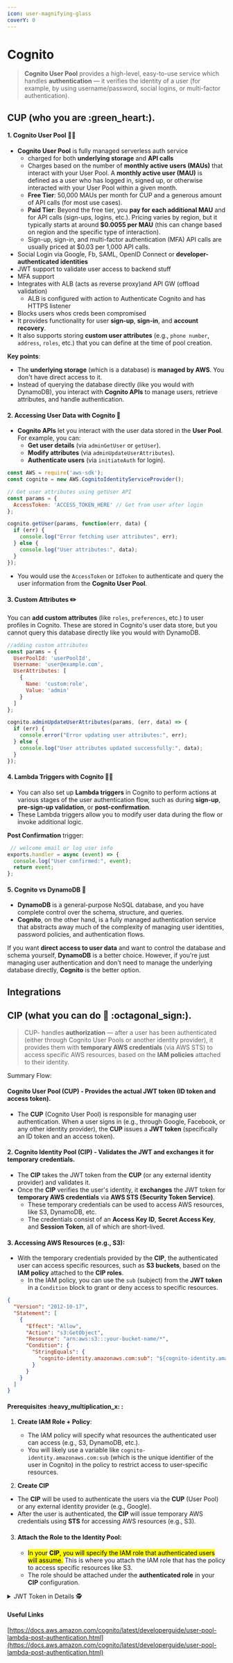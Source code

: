 ```yaml
---
icon: user-magnifying-glass
coverY: 0
---
```


# Cognito

> **Cognito User Pool** provides a high-level, easy-to-use service which handles **authentication** — it verifies the identity of a user (for example, by using username/password, social logins, or multi-factor authentication).

## CUP (who you are :green\_heart:).

#### 1. **Cognito User Pool** 🏊‍♂️

* **Cognito User Pool** is fully managed serverless auth service
  * charged for both **underlying storage** and **API calls**
  * Charges based on the number of **monthly active users (MAUs)** that interact with your User Pool. A **monthly active user (MAU)** is defined as a user who has logged in, signed up, or otherwise interacted with your User Pool within a given month.
  * **Free Tier**: 50,000 MAUs per month for CUP  and a generous amount of API calls (for most use cases).
  * **Paid Tier**: Beyond the free tier, you **pay for each additional MAU** and for API calls (sign-ups, logins, etc.). Pricing varies by region, but it typically starts at around **$0.0055 per MAU** (this can change based on region and the specific type of interaction).&#x20;
  * Sign-up, sign-in, and multi-factor authentication (MFA) API calls are usually priced at $0.03 per 1,000 API calls.
* Social Login via Google, Fb, SAML, OpenID Connect or **developer-authenticated identities**
* JWT support to validate user access to backend stuff
* MFA support
* Integrates with ALB (acts as reverse proxy)and API GW (offload validation)
  * ALB is configured with action to Authenticate Cognito and has HTTPS listener
* Blocks users whos creds been compromised
* It provides functionality for user **sign-up**, **sign-in**, and **account recovery**.
* It also supports storing **custom user attributes** (e.g., `phone number`, `address`, `roles`, etc.) that you can define at the time of pool creation.

**Key points**:

* The **underlying storage** (which is a database) is **managed by AWS**. You don't have direct access to it.
* Instead of querying the database directly (like you would with DynamoDB), you interact with **Cognito APIs** to manage users, retrieve attributes, and handle authentication.

#### 2. **Accessing User Data with Cognito** 🔑

* **Cognito APIs** let you interact with the user data stored in the **User Pool**. For example, you can:
  * **Get user details** (via `adminGetUser` or `getUser`).
  * **Modify attributes** (via `adminUpdateUserAttributes`).
  * **Authenticate users** (via `initiateAuth` for login).

```javascript
const AWS = require('aws-sdk');
const cognito = new AWS.CognitoIdentityServiceProvider();

// Get user attributes using getUser API
const params = {
  AccessToken: 'ACCESS_TOKEN_HERE' // Get from user after login
};

cognito.getUser(params, function(err, data) {
  if (err) {
    console.log("Error fetching user attributes", err);
  } else {
    console.log("User attributes:", data);
  }
});
```

* You would use the `AccessToken` or `IdToken` to authenticate and query the user information from the **Cognito User Pool**.

#### 3. **Custom Attributes** ✏️

You can **add custom attributes** (like `roles`, `preferences`, etc.) to user profiles in Cognito. These are stored in Cognito's user data store, but you cannot query this database directly like you would with DynamoDB.

```javascript
//adding custom attributes
const params = {
  UserPoolId: 'userPoolId',
  Username: 'user@example.com',
  UserAttributes: [
    {
      Name: 'custom:role',
      Value: 'admin'
    }
  ]
};

cognito.adminUpdateUserAttributes(params, (err, data) => {
  if (err) {
    console.error("Error updating user attributes:", err);
  } else {
    console.log("User attributes updated successfully:", data);
  }
});
```

#### 4. **Lambda Triggers with Cognito** 🧑‍💻

* You can also set up **Lambda triggers** in Cognito to perform actions at various stages of the user authentication flow, such as during **sign-up**, **pre-sign-up validation**, or **post-confirmation**.
* These Lambda triggers allow you to modify user data during the flow or invoke additional logic.

**Post Confirmation** trigger:

```javascript
 // welcome email or log user info
exports.handler = async (event) => {
  console.log("User confirmed:", event);
  return event;
};
```

#### 5. **Cognito vs DynamoDB** 🤔

* **DynamoDB** is a general-purpose NoSQL database, and you have complete control over the schema, structure, and queries.
* **Cognito**, on the other hand, is a fully managed authentication service that abstracts away much of the complexity of managing user identities, password policies, and authentication flows.

If you want **direct access to user data** and want to control the database and schema yourself, **DynamoDB** is a better choice. However, if you're just managing user authentication and don't need to manage the underlying database directly, **Cognito** is the better option.



## Integrations



## CIP (what you can do :raccoon: :octagonal\_sign:).

> CUP- handles **authorization** — after a user has been authenticated (either through Cognito User Pools or another identity provider), it provides them with **temporary AWS credentials** (via AWS STS) to access specific AWS resources, based on the **IAM policies** attached to their identity.





Summary Flow:

#### **Cognito User Pool (CUP)** - Provides the actual **JWT token (ID token and access token)**.

* The **CUP** (Cognito User Pool) is responsible for managing user authentication. When a user signs in (e.g., through Google, Facebook, or any other identity provider), the **CUP** issues a **JWT token** (specifically an ID token and an access token).

#### 2. **Cognito Identity Pool (CIP)** - Validates the JWT and exchanges it for temporary credentials.

* The **CIP**   takes the JWT token from the **CUP** (or any external identity provider) and validates it.
* Once the **CIP** verifies the user's identity, it **exchanges** the JWT token for **temporary AWS credentials** via **AWS STS (Security Token Service)**.
  * These temporary credentials can be used to access AWS resources, like S3, DynamoDB, etc.
  * The credentials consist of an **Access Key ID**, **Secret Access Key**, and **Session Token**, all of which are short-lived.

#### 3. **Accessing AWS Resources (e.g., S3)**:

* With the temporary credentials provided by the **CIP**, the authenticated user can access specific resources, such as **S3 buckets**, based on the **IAM policy** attached to the **CIP roles**.
  * In the IAM policy, you can use the `sub` (subject) from the **JWT token** in a `Condition` block to grant or deny access to specific resources.

```json
{
  "Version": "2012-10-17",
  "Statement": [
    {
      "Effect": "Allow",
      "Action": "s3:GetObject",
      "Resource": "arn:aws:s3:::your-bucket-name/*",
      "Condition": {
        "StringEquals": {
          "cognito-identity.amazonaws.com:sub": "${cognito-identity.amazonaws.com:sub}"
        }
      }
    }
  ]
}

```

#### Prerequisites :heavy\_multiplication\_x: :

1.  **Create IAM Role + Policy**:

    * The IAM policy will specify what resources the authenticated user can access (e.g., S3, DynamoDB, etc.).
    * You will likely use a variable like `cognito-identity.amazonaws.com:sub` (which is the unique identifier of the user in Cognito) in the policy to restrict access to user-specific resources.


2. **Create CIP**&#x20;

* The **CIP** will be used to authenticate the users via the **CUP** (User Pool) or any external identity provider (e.g., Google).
* After the user is authenticated, the **CIP** will issue temporary AWS credentials using **STS** for accessing AWS resources (e.g., S3).

3.  #### **Attach the Role to the Identity Pool**:

    * <mark style="background-color:yellow;">In your</mark> <mark style="background-color:yellow;"></mark><mark style="background-color:yellow;">**CIP**</mark><mark style="background-color:yellow;">, you will specify the IAM role that authenticated users will assume.</mark> This is where you attach the IAM role that has the policy to access specific resources like S3.
    * The role should be attached under the **authenticated role** in your **CIP** configuration.







<details>

<summary>JWT Token in Details <span data-gb-custom-inline data-tag="emoji" data-code="1f575">🕵️</span></summary>

**Types of Tokens:**

* **ID Token (`id_token`)**: Contains identity information about the authenticated user, like name and email. This token is typically used by the frontend to personalize the experience for the user.
* **Access Token (`access_token`)**: Contains information about the permissions and roles granted to the user. This is typically used for authorization to access AWS services or custom backend services.
* **Refresh Token (`refresh_token`)**: Used to obtain new ID and Access tokens when the old ones expire.

</details>







#### Useful Links

[https://docs.aws.amazon.com/cognito/latest/developerguide/user-pool-lambda-post-authentication.html](https://docs.aws.amazon.com/cognito/latest/developerguide/user-pool-lambda-post-authentication.html)

